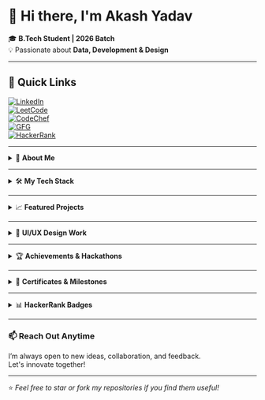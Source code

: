 # 👋 Hi there, I'm Akash Yadav  

🎓 **B.Tech Student | 2026 Batch**  
💡 Passionate about **Data, Development & Design**

---

## 🔗 Quick Links  
[![LinkedIn](https://img.shields.io/badge/LinkedIn-Connect-blue?style=for-the-badge&logo=linkedin)](https://www.linkedin.com/in/akash-yadav-37088324b)  
[![LeetCode](https://img.shields.io/badge/LeetCode-Profile-orange?style=flat-square&logo=leetcode)](https://leetcode.com/Akash8922/)  
[![CodeChef](https://img.shields.io/badge/CodeChef-User%20Profile-blueviolet?style=flat-square&logo=codechef)](https://www.codechef.com/users/akash4400)  
[![GFG](https://img.shields.io/badge/GeeksforGeeks-User%20Profile-brightgreen?style=flat-square&logo=geeksforgeeks)](https://www.geeksforgeeks.org/user/akash6212/)  
[![HackerRank](https://img.shields.io/badge/HackerRank-Profile-darkgreen?style=flat-square&logo=hackerrank)](https://www.hackerrank.com/yaduvanshi965169)

---

<details>
<summary>🚀 <strong>About Me</strong></summary>

- 🎓 **Student at Maharana Pratap Engineering College**  
- 🌱 Currently exploring **AI**, **Full-Stack Dev**, **Big Data**, and **Data Analytics**
- 🛠 Love solving problems and building impactful projects
- 💬 Open to collaboration and open-source contributions

</details>

---

<details>
<summary>🛠️ <strong>My Tech Stack</strong></summary>

### 💻 Languages
`Python` | `JavaScript` | `C++` | `C` | `HTML/CSS` | `SQL`

### 📊 Data & BI Tools  
Power BI | Big Data | SQL | Excel | Data Modeling

### 🧰 Tools & Frameworks  
Git | VS Code | Figma | Canva | Adobe XD

### 🌐 Frontend  
HTML5 | CSS3 | JS | Responsive Web Design

### 🧠 Others  
Problem Solving | UI/UX Design | Wireframing | Prototyping

</details>

---

<details>
<summary>📈 <strong>Featured Projects</strong></summary>

| Project | Description | Tech Used | Status |
|--------|-------------|-----------|--------|
| 📊 **Power BI Sales Dashboard** | Sales performance & KPIs | Power BI | ✅ Deployed |
| 🚕 **Ola Dashboard** | Ride data analysis | Power BI | 📊 Insightful |
| 🛒 **Blinkit Order Dashboard** | Product & customer trends | Power BI | ⚡ Real-Time |
| 🎧 **Spotify Clone Page** | UI clone of landing page | HTML, CSS | 📱 Responsive |
| 🏥 **Hospital Management Website + Analytics** | Full-stack website + data insights | HTML, JS, SQL, Power BI | 🚀 Full Project |

</details>

---

<details>
<summary>🎨 <strong>UI/UX Design Work</strong></summary>

| Project | Description | Tools | Status |
|--------|-------------|-------|--------|
| ✨ [Landing Page UI](https://www.figma.com/proto/ODOIz4MdGeJEvnUTzakxpj/Untitled?page-id=0%3A1&node-id=1-2&p=f&t=Xz6QUzJmqM4Tj2V8-0&scaling=min-zoom&content-scaling=fixed) | Responsive, modern UI | Figma | 🔗 Preview |

</details>

---

<details>
<summary>🏆 <strong>Achievements & Hackathons</strong></summary>

| Event | Organization |
|-------|--------------|
| 🏆 Rethink Ideathon | IIT Hyderabad |
| 💡 Prod-E-G Hackathon | L'Aventure DSEU |
| 🚀 Parul Hack Verse | Parul University |
| 🧠 Aptitude Challenge | - |
| 🌐 WebBuzz Hackathon | Cybercage |

</details>

---

<details>
<summary>📜 <strong>Certificates & Milestones</strong></summary>

| Certificate | Issuer | Status |
|------------|--------|--------|
| Data Analytics | GUVI & HCL | ✅ Certified |
| Big Data | GUVI & HCL | ✅ Certified |
| CSS Course | Great Learning | ✅ Certified |
| C++ (5⭐) | HackerRank | ✅ |
| SQL (4⭐) | HackerRank | ✅ |
| Python (4⭐) | HackerRank | ✅ |
| Data Analytics Simulation | Deloitte | ✅ |
| Data Visualization | Tata | ✅ |

</details>

---

<details>
<summary>📊 <strong>HackerRank Badges</strong></summary>

<p align="center">
  <img src="https://img.shields.io/badge/HackerRank-C++%20(5%20Star)-brightgreen?style=flat-square&logo=[hackerrank](https://www.hackerrank.com/profile/yaduvanshi965169)" />
  <img src="https://img.shields.io/badge/HackerRank-SQL%20(4%20Star)-blue?style=flat-square&logo=hackerrank" />
  <img src="https://img.shields.io/badge/HackerRank-Python%20(4%20Star)-yellow?style=flat-square&logo=hackerrank" />
</p>

</details>

---

### 📫 Reach Out Anytime  
I’m always open to new ideas, collaboration, and feedback.  
Let's innovate together!

---

⭐ *Feel free to star or fork my repositories if you find them useful!*
